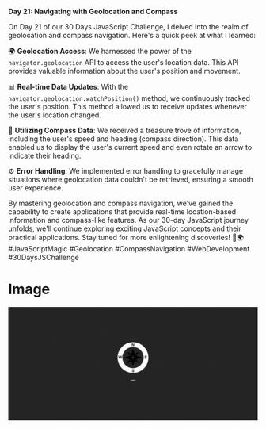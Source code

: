 **Day 21: Navigating with Geolocation and Compass**

On Day 21 of our 30 Days JavaScript Challenge, I delved into the realm of geolocation and compass navigation. Here's a quick peek at what I learned:

🌍 **Geolocation Access**: We harnessed the power of the `navigator.geolocation` API to access the user's location data. This API provides valuable information about the user's position and movement.

📊 **Real-time Data Updates**: With the `navigator.geolocation.watchPosition()` method, we continuously tracked the user's position. This method allowed us to receive updates whenever the user's location changed.

🧭 **Utilizing Compass Data**: We received a treasure trove of information, including the user's speed and heading (compass direction). This data enabled us to display the user's current speed and even rotate an arrow to indicate their heading.

⚙️ **Error Handling**: We implemented error handling to gracefully manage situations where geolocation data couldn't be retrieved, ensuring a smooth user experience.

By mastering geolocation and compass navigation, we've gained the capability to create applications that provide real-time location-based information and compass-like features. As our 30-day JavaScript journey unfolds, we'll continue exploring exciting JavaScript concepts and their practical applications. Stay tuned for more enlightening discoveries! 🚀🌍 #JavaScriptMagic #Geolocation #CompassNavigation #WebDevelopment #30DaysJSChallenge


# Image

<img src = "Geo Location.jpg">